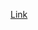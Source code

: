 [Link]([https://www.google.com](https://htsachakis.notion.site/Virtualization-0dba21f70acd42c6b10b2a0b2c840aa0?pvs=4))
